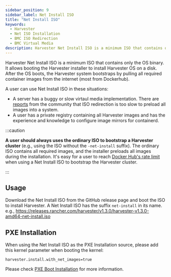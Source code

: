 ```yaml
---
sidebar_position: 9
sidebar_label: Net Install ISO
title: "Net Install ISO"
keywords:
  - Harvester
  - Net ISO Installation
  - BMC ISO Redirection
  - BMC Virtual Media
description: Harvester Net Install ISO is a minimum ISO that contains only the OS binary. It's useful for some situations.
---
```



<head>
  <link rel="canonical" href="https://docs.harvesterhci.io/v1.3/install/net-install"/>
</head>


Harvester Net Install ISO is a minimum ISO that contains only the OS binary. It allows booting the Harvester installer to install Harvester OS on a disk. After the OS boots, the Harvester system bootstraps by pulling all required container images from the internet (most from Dockerhub).

A user can use Net Install ISO in these situations:
- A server has a buggy or slow virtaul media implementation. There are [reports](https://github.com/harvester/harvester/issues/2651) from the community that ISO redirection is too slow to preload all images into a system.
- A user has a private registry containing all Harvester images and has the experience and knowledge to configure image mirrors for containerd.

:::caution

**A user should always uses the ordinary ISO to bootstrap a Harvester cluster** (e.g., using the ISO without the `-net-install` suffix). The ordinary ISO contains all required images, and the installer preloads all images during the installation. It's easy for a user to reach [Docker Hub's rate limit](https://docs.docker.com/docker-hub/download-rate-limit/) when using a Net Install ISO to bootstrap the Harvester cluster.

:::

## Usage

Download the Net Install ISO from the GitHub release page and boot the ISO to install Harvester. A Net Install ISO has the suffix `net-install` in its name. e.g., https://releases.rancher.com/harvester/v1.3.0/harvester-v1.3.0-amd64-net-install.iso

## PXE Installation

When using the Net Install ISO as the PXE Installation source, please add this kernel parameter when booting the kernel:

```
harvester.install.with_net_images=true
```

Please check [PXE Boot Installation](./pxe-boot-install.md) for more information.
